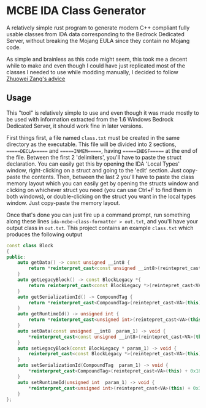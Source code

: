 # MCBE IDA Class Generator

A relatively simple rust program to generate modern C++ compliant fully usable classes from IDA data corresponding to the Bedrock Dedicated Server, without breaking the Mojang EULA since they contain no Mojang code.

As simple and brainless as this code might seem, this took me a decent while to make and even though I could have just replicated most of the classes I needed to use while modding manually, I decided to follow [Zhuowei Zang's advice](https://twitter.com/zhuowei/status/1254266079532154880?lang=en)

## Usage

This "tool" is relatively simple to use and even though it was made mostly to be used with information extracted from the 1.6 Windows Bedrock Dedicated Server, it should work fine in later versions.

First things first, a file named `class.txt` must be created in the same directory as the executable. This file will be divided into 2 sections, `=====DECLA=====` and `=====INMEM=====`, having `=====ENDSF=====` at the end of the file. Between the first 2 'delimiters', you'll have to paste the struct declaration. You can easily get this by opening the IDA 'Local Types' window, right-clicking on a struct and going to the 'edit' section. Just copy-paste the contents. Then, between the last 2 you'll have to paste the class memory layout which you can easily get by opening the structs window and clicking on whichever struct you need (you can use Ctrl+F to find them in both windows), or double-clicking on the struct you want in the local types window. Just copy-paste the memory layout.

Once that's done you can just fire up a command prompt, run something along these lines `ida-mcbe-class-formatter > out.txt`, and you'll have your output class in `out.txt`. This project contains an example `class.txt` which produces the following output

```cpp
const class Block
{
public:
	auto getData() -> const unsigned __int8 {
		return *reinterpret_cast<const unsigned __int8>(reintepret_cast<VA>(this) + 0x8); 
	}
	auto getLegacyBlock() -> const BlockLegacy *{
		return reinterpret_cast<const BlockLegacy *>(reintepret_cast<VA>(this) + 0x10); 
	}
	auto getSerializationId() -> CompoundTag {
		return *reinterpret_cast<CompoundTag>(reintepret_cast<VA>(this) + 0x18); 
	}
	auto getRuntimeId() -> unsigned int {
		return *reinterpret_cast<unsigned int>(reintepret_cast<VA>(this) + 0x30); 
	}
	auto setData(const unsigned __int8  param_1) -> void {
		*reinterpret_cast<const unsigned __int8>(reintepret_cast<VA>(this) + 0x8) = param_1;
	}
	auto setLegacyBlock(const BlockLegacy * param_1) -> void {
		reinterpret_cast<const BlockLegacy *>(reintepret_cast<VA>(this) + 0x10) = param_1;
	}
	auto setSerializationId(CompoundTag  param_1) -> void {
		*reinterpret_cast<CompoundTag>(reintepret_cast<VA>(this) + 0x18) = param_1;
	}
	auto setRuntimeId(unsigned int  param_1) -> void {
		*reinterpret_cast<unsigned int>(reintepret_cast<VA>(this) + 0x30) = param_1;
	}
};

```